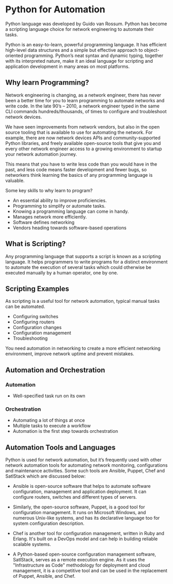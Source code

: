 # Python for Automation

Python language was developed by Guido van Rossum. Python has become a scripting language choice for network engineering to automate their tasks.

Python is an easy-to-learn, powerful programming language. It has efficient high-level data structures and a simple but effective approach to object-oriented programming. Python’s neat syntax and dynamic typing, together with its interpreted nature, make it an ideal language for scripting and application development in many areas on most platforms.

## Why learn Programming?

Network engineering is changing, as a network engineer, there has never been a better time for you to learn programming to automate networks and write code. In the late 90’s – 2010, a network engineer typed in the same CLI commands hundreds/thousands, of times to configure and troubleshoot network devices.

We have seen improvements from network vendors, but also in the open source tooling that is available to use for automating the network. For example, there are now network devices APIs and community-supported Python libraries, and freely available open-source tools that give you and every other network engineer access to a growing environment to startup your network automation journey.

This means that you have to write less code than you would have in the past, and less code means faster development and fewer bugs, so networkers think learning the basics of any programming language is valuable.

Some key skills to why learn to program?

- An essential ability to improve proficiencies.
- Programming to simplify or automate tasks.
- Knowing a programming language can come in handy.
- Manages network more efficiently.
- Software defines networking
- Vendors heading towards software-based operations

## What is Scripting?

Any programming language that supports a script is known as a scripting language. It helps programmers to write programs for a distinct environment to automate the execution of several tasks which could otherwise be executed manually by a human operator, one by one.

## Scripting Examples

As scripting is a useful tool for network automation, typical manual tasks can be automated.

- Configuring switches
- Configuring routers
- Configuration changes
- Configuration management
- Troubleshooting

You need automation in networking to create a more efficient networking environment, improve network uptime and prevent mistakes.

## Automation and Orchestration

### Automation

- Well-specified task run on its own

### Orchestration

- Automating a lot of things at once
- Multiple tasks to execute a workflow
- Automation is the first step towards orchestration

## Automation Tools and Languages

Python is used for network automation, but it’s frequently used with other network automation tools for automating network monitoring, configurations and maintenance activities. Some such tools are Ansible, Puppet, Chef and SatlStack which are discussed below:

- Ansible is open-source software that helps to automate software configuration, management and application deployment. It can configure routers, switches and different types of servers.

- Similarly, the open-source software, Puppet, is a good tool for configuration management. It runs on Microsoft Windows, and numerous Unix-like systems, and has its declarative language too for system configuration description.

- Chef is another tool for configuration management, written in Ruby and Erlang. It's built on a DevOps model and can help in building reliable scalable systems.

- A Python-based open-source configuration management software, SatlStack, serves as a remote execution engine. As it uses the "Infrastructure as Code" methodology for deployment and cloud management, it is a competitive tool and can be used in the replacement of Puppet, Ansible, and Chef.
